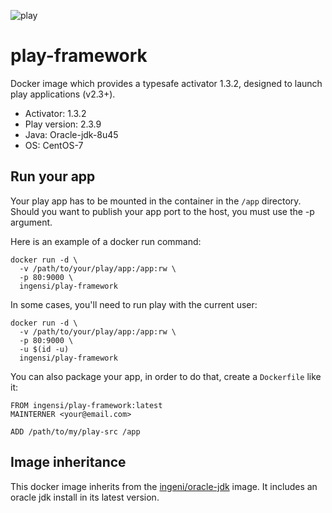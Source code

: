 ![play][1]
# play-framework

Docker image which provides a typesafe activator 1.3.2, designed to launch play applications (v2.3+).
* Activator: 1.3.2
* Play version: 2.3.9 
* Java: Oracle-jdk-8u45
* OS: CentOS-7

## Run your app

Your play app has to be mounted in the container in the `/app` directory. Should you want to publish your app port to the host, you must use the -p argument.

Here is an example of a docker run command:

```
docker run -d \
  -v /path/to/your/play/app:/app:rw \
  -p 80:9000 \
  ingensi/play-framework
```
In some cases, you'll need to run play with the current user:

```
docker run -d \
  -v /path/to/your/play/app:/app:rw \
  -p 80:9000 \
  -u $(id -u)
  ingensi/play-framework
```


You can also package your app, in order to do that, create a `Dockerfile` like it:

```
FROM ingensi/play-framework:latest
MAINTERNER <your@email.com>

ADD /path/to/my/play-src /app
```

## Image inheritance

This docker image inherits from the [ingeni/oracle-jdk](https://registry.hub.docker.com/u/ingensi/oracle-jdk/dockerfile/) image. It includes an oracle jdk install in its latest version.


[1]: https://www.playframework.com/assets/images/logos/play_full_color.png

